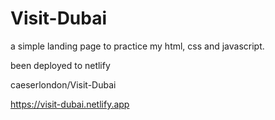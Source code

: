 # Visit-Dubai
a simple landing page to practice my html, css and javascript.

been deployed to netlify

caeserlondon/Visit-Dubai 

https://visit-dubai.netlify.app
